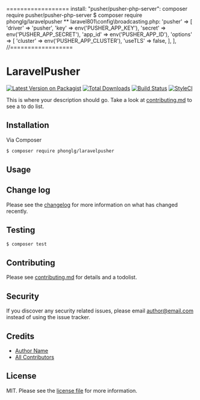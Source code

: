 
==================
install: "pusher/pusher-php-server": composer require pusher/pusher-php-server
$ composer require phonglg/laravelpusher
** laravel801\config\broadcasting.php:
 'pusher' => [
            'driver' => 'pusher',
            'key' => env('PUSHER_APP_KEY'),
            'secret' => env('PUSHER_APP_SECRET'),
            'app_id' => env('PUSHER_APP_ID'),
            'options' => [
                'cluster' => env('PUSHER_APP_CLUSTER'),
                'useTLS' => false, 
            ],
        ],
//==================
# LaravelPusher

[![Latest Version on Packagist][ico-version]][link-packagist]
[![Total Downloads][ico-downloads]][link-downloads]
[![Build Status][ico-travis]][link-travis]
[![StyleCI][ico-styleci]][link-styleci]

This is where your description should go. Take a look at [contributing.md](contributing.md) to see a to do list.

## Installation

Via Composer

``` bash
$ composer require phonglg/laravelpusher
```

## Usage

## Change log

Please see the [changelog](changelog.md) for more information on what has changed recently.

## Testing

``` bash
$ composer test
```

## Contributing

Please see [contributing.md](contributing.md) for details and a todolist.

## Security

If you discover any security related issues, please email author@email.com instead of using the issue tracker.

## Credits

- [Author Name][link-author]
- [All Contributors][link-contributors]

## License

MIT. Please see the [license file](license.md) for more information.

[ico-version]: https://img.shields.io/packagist/v/phonglg/laravelpusher.svg?style=flat-square
[ico-downloads]: https://img.shields.io/packagist/dt/phonglg/laravelpusher.svg?style=flat-square
[ico-travis]: https://img.shields.io/travis/phonglg/laravelpusher/master.svg?style=flat-square
[ico-styleci]: https://styleci.io/repos/12345678/shield

[link-packagist]: https://packagist.org/packages/phonglg/laravelpusher
[link-downloads]: https://packagist.org/packages/phonglg/laravelpusher
[link-travis]: https://travis-ci.org/phonglg/laravelpusher
[link-styleci]: https://styleci.io/repos/12345678
[link-author]: https://github.com/phonglg
[link-contributors]: ../../contributors
